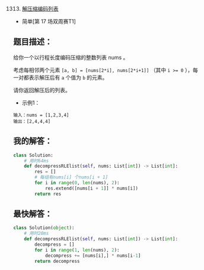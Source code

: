 1313. [解压缩编码列表](https://leetcode-cn.com/problems/decompress-run-length-encoded-list/)

- 简单[第 17 场双周赛T1]

## 题目描述：
给你一个以行程长度编码压缩的整数列表 nums 。

考虑每相邻两个元素 `[a, b] = [nums[2*i], nums[2*i+1]]` （其中 `i >= 0` ），每一对都表示解压后有 `a` 个值为 `b` 的元素。

请你返回解压后的列表。

- 示例1：

```
输入：nums = [1,2,3,4]
输出：[2,4,4,4]
```

## 我的解答：
``` python
class Solution:
    # 用时64ms
    def decompressRLElist(self, nums: List[int]) -> List[int]:
        res = []
        # 每组有nums[i] 个nums[i + 1]
        for i in range(0, len(nums), 2):
            res.extend([nums[i + 1]] * nums[i])
        return res
```

## 最快解答：
``` python
class Solution(object):
    # 用时20ms
    def decompressRLElist(self, nums: List[int]) -> List[int]:
        decompress = []
        for i in range(1, len(nums), 2):
            decompress += [nums[i],] * nums[i-1]
        return decompress
```
